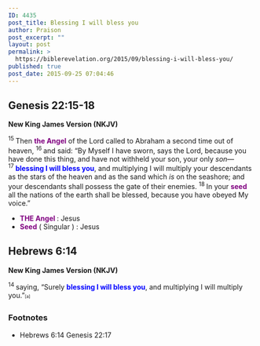 ```yaml
---
ID: 4435
post_title: Blessing I will bless you
author: Praison
post_excerpt: ""
layout: post
permalink: >
  https://biblerevelation.org/2015/09/blessing-i-will-bless-you/
published: true
post_date: 2015-09-25 07:04:46
---
```

<h2><strong>Genesis 22:15-18</strong></h2>
<strong>New King James Version (NKJV)</strong>

<span id="en-NKJV-563" class="text Gen-22-15"><sup class="versenum">15 </sup>Then <span style="color: #800080;"><strong>the Angel</strong></span> of the <span class="small-caps">Lord</span> called to Abraham a second time out of heaven, </span><span id="en-NKJV-564" class="text Gen-22-16"><sup class="versenum">16 </sup>and said: “By Myself I have sworn, says the <span class="small-caps">Lord</span>, because you have done this thing, and have not withheld your son, your only <i>son</i>—</span> <span id="en-NKJV-565" class="text Gen-22-17"><sup class="versenum">17 </sup><span style="color: #0000ff;"><strong>blessing I will bless you</strong></span>, and multiplying I will multiply your descendants as the stars of the heaven and as the sand which <i>is</i> on the seashore; and your descendants shall possess the gate of their enemies. </span><span id="en-NKJV-566" class="text Gen-22-18"><sup class="versenum">18 </sup>In your <span style="color: #800080;"><strong>seed</strong></span> all the nations of the earth shall be blessed, because you have obeyed My voice.”</span>
<ul>
	<li><strong><span style="color: #800080;">THE Angel</span> </strong>: Jesus</li>
	<li><span style="color: #800080;"><strong>Seed</strong></span> ( Singular ) : Jesus</li>
</ul>
<h2><strong>Hebrews 6:14</strong></h2>
<strong>New King James Version (NKJV)</strong>

<span id="en-NKJV-30059" class="text Heb-6-14"><sup class="versenum">14 </sup>saying, <span class="oblique">“Surely <span style="color: #0000ff;"><strong>blessing I will bless you</strong></span>, and multiplying I will multiply you.”</span><sup class="footnote" style="box-sizing: border-box; font-size: 0.625em; line-height: 22px; position: relative; vertical-align: top; top: 0px;" data-fn="#fen-NKJV-30059a" data-link="[&lt;a href=&quot;#fen-NKJV-30059a&quot; title=&quot;See footnote a&quot;&gt;a&lt;/a&gt;]">[a]</sup></span>
<div class="footnotes">
<h3>Footnotes</h3>
<ul type="a">
	<li id="fen-NKJV-30059a">Hebrews 6:14 <span class="footnote-text">Genesis 22:17</span></li>
</ul>
</div>
